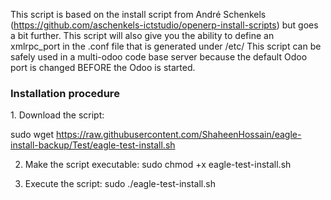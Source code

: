 This script is based on the install script from André Schenkels (https://github.com/aschenkels-ictstudio/openerp-install-scripts)
but goes a bit further. This script will also give you the ability to define an xmlrpc_port in the .conf file that is generated under /etc/
This script can be safely used in a multi-odoo code base server because the default Odoo port is changed BEFORE the Odoo is started.

<h3>Installation procedure</h3>
1. Download the script: 

sudo wget https://raw.githubusercontent.com/ShaheenHossain/eagle-install-backup/Test/eagle-test-install.sh

2. Make the script executable:
sudo chmod +x eagle-test-install.sh

3. Execute the script:
sudo ./eagle-test-install.sh
```
